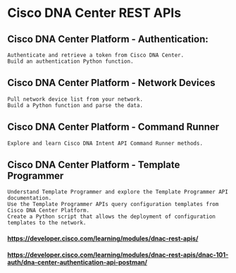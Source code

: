 # Cisco DNA Center REST APIs

## Cisco DNA Center Platform - Authentication:

    Authenticate and retrieve a token from Cisco DNA Center.
    Build an authentication Python function.

## Cisco DNA Center Platform - Network Devices

    Pull network device list from your network.
    Build a Python function and parse the data.

## Cisco DNA Center Platform - Command Runner

    Explore and learn Cisco DNA Intent API Command Runner methods.

## Cisco DNA Center Platform - Template Programmer

    Understand Template Programmer and explore the Template Programmer API documentation.
    Use the Template Programmer APIs query configuration templates from Cisco DNA Center Platform.
    Create a Python script that allows the deployment of configuration templates to the network.

#### https://developer.cisco.com/learning/modules/dnac-rest-apis/

#### https://developer.cisco.com/learning/modules/dnac-rest-apis/dnac-101-auth/dna-center-authentication-api-postman/
